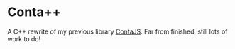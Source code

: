 # Conta++

A C++ rewrite of my previous library [ContaJS](https://github.com/iannisdezwart/contajs).
Far from finished, still lots of work to do!